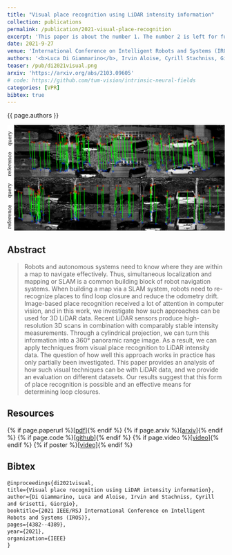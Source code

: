 ```yaml
---
title: "Visual place recognition using LiDAR intensity information"
collection: publications
permalink: /publication/2021-visual-place-recognition
excerpt: 'This paper is about the number 1. The number 2 is left for future work.'
date: 2021-9-27
venue: 'International Conference on Intelligent Robots and Systems (IROS)'
authors: '<b>Luca Di Giammarino</b>, Irvin Aloise, Cyrill Stachniss, Giorgio Grisetti'
teaser: /pub/di2021visual.png
arxiv: 'https://arxiv.org/abs/2103.09605'
# code: https://github.com/tum-vision/intrinsic-neural-fields
categories: [VPR]
bibtex: true
---
```


{{ page.authors }}

<img class="pub_teaser" src="../images/pub/di2021visual.png" alt="Teaser Image" title="teaser" />

## Abstract

> Robots and autonomous systems need to know where they are within a map to navigate effectively. Thus, simultaneous localization and mapping or SLAM is a common building block of robot navigation systems. When building a map via a SLAM system, robots need to re-recognize places to find loop closure and reduce the odometry drift. Image-based place recognition received a lot of attention in computer vision, and in this work, we investigate how such approaches can be used for 3D LiDAR data. Recent LiDAR sensors produce high-resolution 3D scans in combination with comparably stable intensity measurements. Through a cylindrical projection, we can turn this information into a 360° panoramic range image. As a result, we can apply techniques from visual place recognition to LiDAR intensity data. The question of how well this approach works in practice has only partially been investigated. This paper provides an analysis of how such visual techniques can be with LiDAR data, and we provide an evaluation on different datasets. Our results suggest that this form of place recognition is possible and an effective means for determining loop closures.


## Resources

{% if page.paperurl %}<a href=" {{ page.paperurl }} ">[pdf]</a>{% endif %} {% if page.arxiv %}<a href=" {{ page.arxiv }} ">[arxiv]</a>{% endif %} {% if page.code %}<a href=" {{ page.code }} ">[github]</a>{% endif %} {% if page.video %}<a href=" {{ page.video }} ">[video]</a>{% endif %} {% if poster %}<a href=" {{ page.poster }} ">[video]</a>{% endif %}

## Bibtex 
    @inproceedings{di2021visual,
    title={Visual place recognition using LiDAR intensity information},
    author={Di Giammarino, Luca and Aloise, Irvin and Stachniss, Cyrill and Grisetti, Giorgio},
    booktitle={2021 IEEE/RSJ International Conference on Intelligent Robots and Systems (IROS)},
    pages={4382--4389},
    year={2021},
    organization={IEEE}
    }